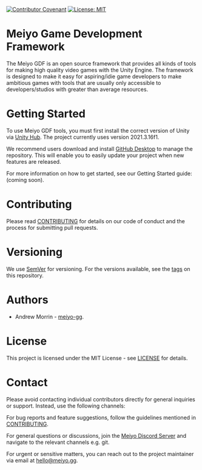 [![Contributor Covenant](https://img.shields.io/badge/Contributor%20Covenant-2.1-4baaaa.svg)](CODE_OF_CONDUCT.md) [![License: MIT](https://img.shields.io/badge/License-MIT-yellow.svg)](LICENSE.md)
# Meiyo Game Development Framework
The Meiyo GDF is an open source framework that provides all kinds of tools for making high quality video games with the Unity Engine. The framework is designed to make it easy for aspiring/idie game developers to make ambitious games with tools that are usually only accessible to developers/studios with greater than average resources.

# Getting Started
To use Meiyo GDF tools, you must first install the correct version of Unity via [Unity Hub](https://unity.com/download). The project currently uses version 2021.3.16f1.

We recommend users download and install [GitHub Desktop](https://desktop.github.com/) to manage the repository. This will enable you to easily update your project when new features are released.

For more information on how to get started, see our Getting Started guide: (coming soon).

# Contributing
Please read [CONTRIBUTING](https://github.com/meiyo-gg/gdf/blob/main/CONTRIBUTING) for details on our code of conduct and the process for submitting pull requests.
  
# Versioning
We use [SemVer](https://semver.org/) for versioning. For the versions available, see the [tags](https://github.com/meiyo-gg/gdf/tags) on this repository.
  
# Authors
* Andrew Morrin - [meiyo-gg](https://github.com/meiyo-gg).
  
# License
This project is licensed under the MIT License - see [LICENSE](https://github.com/meiyo-gg/gdf/blob/main/LICENSE) for details.
 
# Contact
Please avoid contacting individual contributors directly for general inquiries or support. Instead, use the following channels:

For bug reports and feature suggestions, follow the guidelines mentioned in [CONTRIBUTING](https://github.com/meiyo-gg/gdf/blob/main/CONTRIBUTING).

For general questions or discussions, join the [Meiyo Discord Server](https://discord.gg/w4e5Kkkkzd) and navigate to the relevant channels e.g. git.

For urgent or sensitive matters, you can reach out to the project maintainer via email at hello@meiyo.gg.
